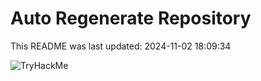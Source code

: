 # Auto Regenerate Repository

This README was last updated: 2024-11-02 18:09:34

 ![TryHackMe](https://tryhackme.com/badge/533634)